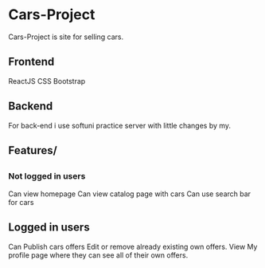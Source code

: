 <h1>Cars-Project</h1>
Cars-Project is site for selling cars.
<h2>Frontend</h2>
ReactJS
CSS
Bootstrap
<h2>Backend</h2>
For back-end i use softuni practice server with little changes by my.
<h2>Features/<h2>
<h3>Not logged in users</h3>
 Can view homepage
 Can view catalog page with cars
 Can use search bar for cars
<h2> Logged in users</h2>
Can Publish cars offers
Edit or remove already existing own offers.
View My profile page where they can see all of their own offers.
 
